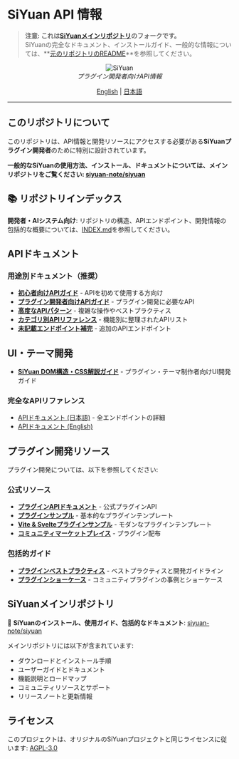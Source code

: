 # SiYuan API 情報

> **注意: これは[SiYuanメインリポジトリ](https://github.com/siyuan-note/siyuan)のフォークです。**  
> SiYuanの完全なドキュメント、インストールガイド、一般的な情報については、**[元のリポジトリのREADME](https://github.com/siyuan-note/siyuan/blob/master/README.md)**を参照してください。

<p align="center">
<img alt="SiYuan" src="https://b3log.org/images/brand/siyuan-128.png">
<br>
<em>プラグイン開発者向けAPI情報</em>
</p>

<p align="center">
<a href="README.md">English</a> | <a href="README_ja_JP.md">日本語</a>
</p>

---

## このリポジトリについて

このリポジトリは、API情報と開発リソースにアクセスする必要がある**SiYuanプラグイン開発者**のために特別に設計されています。

**一般的なSiYuanの使用方法、インストール、ドキュメントについては、メインリポジトリをご覧ください: [siyuan-note/siyuan](https://github.com/siyuan-note/siyuan)**

## 📚 リポジトリインデックス

**開発者・AIシステム向け**: リポジトリの構造、APIエンドポイント、開発情報の包括的な概要については、[INDEX.md](./INDEX.md)を参照してください。

## APIドキュメント

### 用途別ドキュメント（推奨）

* **[初心者向けAPIガイド](API_BEGINNERS_ja_JP.md)** - APIを初めて使用する方向け
* **[プラグイン開発者向けAPIガイド](API_PLUGIN_DEVELOPERS_ja_JP.md)** - プラグイン開発に必要なAPI
* **[高度なAPIパターン](API_ADVANCED_PATTERNS_ja_JP.md)** - 複雑な操作やベストプラクティス
* **[カテゴリ別APIリファレンス](API_REFERENCE_BY_CATEGORY_ja_JP.md)** - 機能別に整理されたAPIリスト
* **[未記載エンドポイント補完](API_MISSING_ENDPOINTS_ja_JP.md)** - 追加のAPIエンドポイント

## UI・テーマ開発

* **[SiYuan DOM構造・CSS解説ガイド](SIYUAN_DOM_CSS_GUIDE_ja_JP.md)** - プラグイン・テーマ制作者向けUI開発ガイド

### 完全なAPIリファレンス

* [APIドキュメント (日本語)](API_ja_JP.md) - 全エンドポイントの詳細
* [APIドキュメント (English)](API.md)

## プラグイン開発リソース

プラグイン開発については、以下を参照してください:

### 公式リソース
* **[プラグインAPIドキュメント](https://github.com/siyuan-note/petal)** - 公式プラグインAPI
* **[プラグインサンプル](https://github.com/siyuan-note/plugin-sample)** - 基本的なプラグインテンプレート
* **[Vite & Svelteプラグインサンプル](https://github.com/siyuan-note/plugin-sample-vite-svelte)** - モダンなプラグインテンプレート
* **[コミュニティマーケットプレイス](https://github.com/siyuan-note/bazaar)** - プラグイン配布

### 包括的ガイド
* **[プラグインベストプラクティス](PLUGIN_BEST_PRACTICES_ja_JP.md)** - ベストプラクティスと開発ガイドライン
* **[プラグインショーケース](PLUGIN_SHOWCASE_ja_JP.md)** - コミュニティプラグインの事例とショーケース

## SiYuanメインリポジトリ

🔗 **SiYuanのインストール、使用ガイド、包括的なドキュメント**: [siyuan-note/siyuan](https://github.com/siyuan-note/siyuan)

メインリポジトリには以下が含まれています:
- ダウンロードとインストール手順
- ユーザーガイドとドキュメント
- 機能説明とロードマップ
- コミュニティリソースとサポート
- リリースノートと更新情報

## ライセンス

このプロジェクトは、オリジナルのSiYuanプロジェクトと同じライセンスに従います: [AGPL-3.0](LICENSE)
